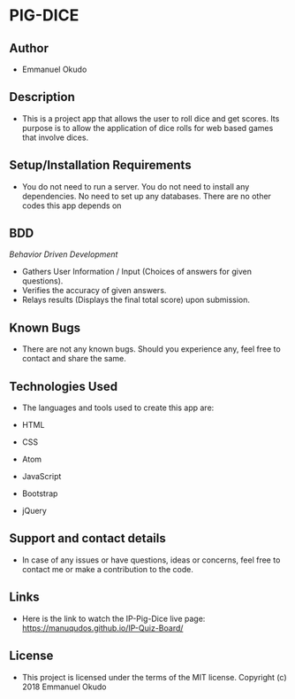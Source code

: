 # PIG-DICE

## Author

* Emmanuel Okudo

## Description

* This is a project app that allows the user to roll dice and get scores. Its purpose is to allow the application of dice rolls for web based games that involve dices.

## Setup/Installation Requirements

* You do not need to run a server. You do not need to install any dependencies. No need to set up any databases. There are no other codes this app depends on

## BDD
*Behavior Driven Development*

* Gathers User Information / Input (Choices of answers for given questions).
* Verifies the accuracy of given answers.
* Relays results (Displays the final total score) upon submission.

## Known Bugs

* There are not any known bugs. Should you experience any, feel free to contact and share the same.

## Technologies Used

* The languages and tools used to create this app are:

* HTML
* CSS
* Atom
* JavaScript
* Bootstrap
* jQuery

## Support and contact details

* In case of any issues or have questions, ideas or concerns, feel free to contact me or make a contribution to the code.

## Links

* Here is the link to watch the IP-Pig-Dice live page: https://manuqudos.github.io/IP-Quiz-Board/

## License

* This project is licensed under the terms of the MIT license. Copyright (c) 2018 Emmanuel Okudo
